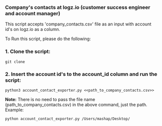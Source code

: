 ### Company's contacts at logz.io (customer success engineer and account manager)

This script accepts 'company_contacts.csv' file as an input with account id's on logz.io as a column.

To Run this script, please do the following:

### 1. Clone the script:
```shell
git clone 
```
### 2. Insert the account id's to the account_id column and run the script:
```shell
python3 account_contact_exporter.py <<path_to_company_contacts.csv>>
```

**Note:** There is no need to pass the file name (path_to_company_contacts.csv) in the above command, just the path. Example: 
```shell
python account_contact_exporter.py /Users/mashap/Desktop/
```
